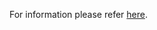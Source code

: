 For information please refer [here](https://github.com/tensorflow/tfjs/blob/master/tfjs-node/README.md).
